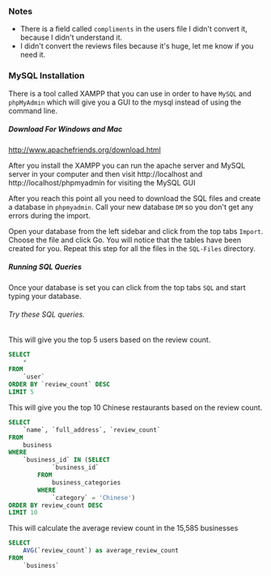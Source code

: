 ### Notes

* There is a field called `compliments` in the users file I didn't convert it, because I didn't understand it. 
* I didn't convert the reviews files because it's huge, let me know if you need it.


### MySQL Installation 

There is a tool called XAMPP that you can use in order to have `MySQL` and `phpMyAdmin` which will give you a GUI to the mysql instead of using the command line.

##### Download For Windows and Mac
http://www.apachefriends.org/download.html

After you install the XAMPP you can run the apache server and MySQL server in your computer and then visit http://localhost and http://localhost/phpmyadmin for visiting the MySQL GUI

After you reach this point all you need to download the SQL files and create a database in `phpmyadmin`. Call your new database `DM` so you don't get any errors during the import. 

Open your database from the left sidebar and click from the top tabs `Import`. Choose the file and click Go. You will notice that the tables have been created for you. Repeat this step for all the files in the `SQL-Files` directory.

##### Running SQL Queries
Once your database is set you can click from the top tabs `SQL` and start typing your database. 

###### Try these SQL queries.

This will give you the top 5 users based on the review count.
```SQL
SELECT 
    *
FROM
    `user`
ORDER BY `review_count` DESC
LIMIT 5
```

This will give you the top 10 Chinese restaurants based on the review count.
```SQL
SELECT 
    `name`, `full_address`, `review_count`
FROM
    business
WHERE
    `business_id` IN (SELECT 
            `business_id`
        FROM
            business_categories
        WHERE
            `category` = 'Chinese')
ORDER BY review_count DESC
LIMIT 10
```

This will calculate the average review count in the 15,585 businesses
```SQL
SELECT 
    AVG(`review_count`) as average_review_count
FROM
    `business`
```